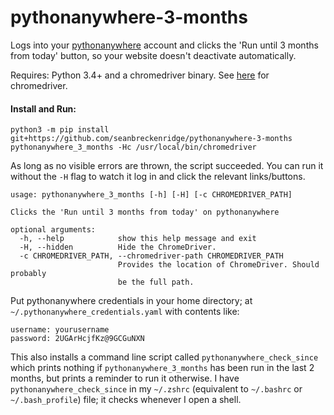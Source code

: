 # pythonanywhere-3-months

Logs into your [pythonanywhere](https://www.pythonanywhere.com/) account and clicks the 'Run until 3 months from today' button, so your website doesn't deactivate automatically.

Requires: Python 3.4+ and a chromedriver binary. See [here](https://gist.github.com/seanbreckenridge/709a824b8c56ea22dbf4e86a7804287d) for chromedriver.

#### Install and Run:

```
python3 -m pip install git+https://github.com/seanbreckenridge/pythonanywhere-3-months
pythonanywhere_3_months -Hc /usr/local/bin/chromedriver
```

As long as no visible errors are thrown, the script succeeded. You can run it without the `-H` flag to watch it log in and click the relevant links/buttons.

```
usage: pythonanywhere_3_months [-h] [-H] [-c CHROMEDRIVER_PATH]

Clicks the 'Run until 3 months from today' on pythonanywhere

optional arguments:
  -h, --help            show this help message and exit
  -H, --hidden          Hide the ChromeDriver.
  -c CHROMEDRIVER_PATH, --chromedriver-path CHROMEDRIVER_PATH
                        Provides the location of ChromeDriver. Should probably
                        be the full path.
```

Put pythonanywhere credentials in your home directory; at `~/.pythonanywhere_credentials.yaml` with contents like:

```
username: yourusername
password: 2UGArHcjfKz@9GCGuNXN
```

This also installs a command line script called `pythonanywhere_check_since` which prints nothing if `pythonanywhere_3_months` has been run in the last 2 months, but prints a reminder to run it otherwise. I have `pythonanywhere_check_since` in my `~/.zshrc` (equivalent to `~/.bashrc` or `~/.bash_profile`) file; it checks whenever I open a shell.

